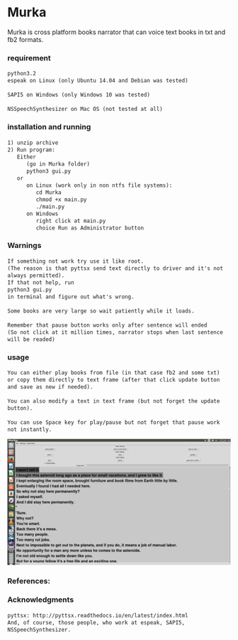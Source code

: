 # Murka
Murka is cross platform books narrator that can voice text books in txt and fb2 formats.


### requirement
```
python3.2
espeak on Linux (only Ubuntu 14.04 and Debian was tested)

SAPI5 on Windows (only Windows 10 was tested)

NSSpeechSynthesizer on Mac OS (not tested at all)
```
### installation and running
```
1) unzip archive 
2) Run program:
   Either 
      (go in Murka folder)
      python3 gui.py
   or 
      on Linux (work only in non ntfs file systems):
         cd Murka
         chmod +x main.py 
         ./main.py
      on Windows 
         right click at main.py 
         choice Run as Administrator button
 ```
### Warnings
```
If something not work try use it like root.
(The reason is that pyttsx send text directly to driver and it's not always permitted). 
If that not help, run 
python3 gui.py 
in terminal and figure out what's wrong.

Some books are very large so wait patiently while it loads.

Remember that pause button works only after sentence will ended
(So not click at it million times, narrator stops when last sentence
will be readed)  
```
### usage
```
You can either play books from file (in that case fb2 and some txt) 
or copy them directly to text frame (after that click update button 
and save as new if needed). 

You can also modify a text in text frame (but not forget the update button).

You can use Space key for play/pause but not forget that pause work not instantly. 
```


 ![alt tag](https://raw.githubusercontent.com/valdecar/Murka/master/screen_overview.png)

### References:
### Acknowledgments
```
pyttsx: http://pyttsx.readthedocs.io/en/latest/index.html
And, of course, those people, who work at espeak, SAPI5, NSSpeechSynthesizer.
```
